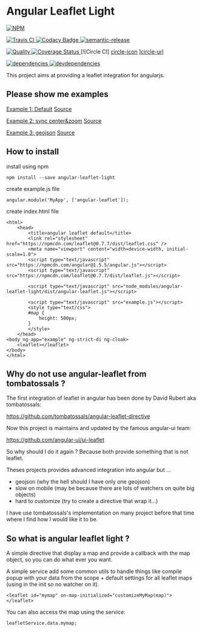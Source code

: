 Angular Leaflet Light
=====================

[![NPM][npm-icon] ][npm-url]

[![Travis CI][travis-ci-image] ][travis-ci-url]
[![Codacy Badge][codacy-image] ][codacy-url]
[![semantic-release][semantic-image] ][semantic-url]

[![Quality][quality-badge] ][quality-url]
[![Coverage Status][coverage-image] ][coverage-url]
[![Circle CI] [circle-icon] ][circle-url]

[![dependencies][dependencies-image] ][dependencies-url]
[![devdependencies][devdependencies-image] ][devdependencies-url]

[npm-icon]: https://nodei.co/npm/angular-leaflet-light.png?downloads=true
[npm-url]: https://npmjs.org/package/angular-leaflet-light
[travis-ci-image]: https://travis-ci.org/toutpt/angular-leaflet-light.png?branch=master
[travis-ci-url]: https://travis-ci.org/toutpt/angular-leaflet-light

[coverage-image]: https://coveralls.io/repos/github/toutpt/angular-leaflet-light/badge.svg?branch=master
[coverage-url]: https://coveralls.io/github/toutpt/angular-leaflet-light?branch=master
[dependencies-image]: https://david-dm.org/toutpt/angular-leaflet-light.png
[dependencies-url]: https://david-dm.org/toutpt/angular-leaflet-light
[devdependencies-image]: https://david-dm.org/toutpt/angular-leaflet-light/dev-status.png
[devdependencies-url]: https://david-dm.org/toutpt/angular-leaflet-light#info=devDependencies

[codacy-image]: https://api.codacy.com/project/badge/Grade/aa28c31e62114c2591e7a7e3161d48ca
[codacy-url]: https://www.codacy.com/public/toutpt/angular-leaflet-light.git
[semantic-image]: https://img.shields.io/badge/%20%20%F0%9F%93%A6%F0%9F%9A%80-semantic--release-e10079.svg
[semantic-url]: https://github.com/semantic-release/semantic-release

[quality-badge]: http://npm.packagequality.com/shield/angular-leaflet-light.svg
[quality-url]: http://packagequality.com/#?package=angular-leaflet-light

[circle-icon]: https://circleci.com/gh/toutpt/angular-leaflet-light.svg?style=svg
[circle-url]: https://circleci.com/gh/toutpt/angular-leaflet-light


This project aims at providing a leaflet integration for angularjs.

Please show me examples
-----------------------

[Example 1: Default](http://toutpt.github.io/angular-leaflet-light/examples/default)
[Source](https://github.com/toutpt/angular-leaflet-light/tree/gh-pages/examples/default)

[Example 2: sync center&zoom](http://toutpt.github.io/angular-leaflet-light/examples/center-zoom)
[Source](https://github.com/toutpt/angular-leaflet-light/tree/gh-pages/examples/center-zoom)

[Example 3: geojson](http://toutpt.github.io/angular-leaflet-light/examples/geojson)
[Source](https://github.com/toutpt/angular-leaflet-light/tree/gh-pages/examples/geojson)


How to install
--------------

install using npm

    npm install --save angular-leaflet-light

create example.js file

    angular.module('MyApp', ['angular-leaflet']);

create index.html file

    <html>
		<head>
			<title>angular leaflet default</title>
			<link rel="stylesheet" href="https://npmcdn.com/leaflet@0.7.7/dist/leaflet.css" />
			<meta name="viewport" content="width=device-width, initial-scale=1.0">
			<script type="text/javascript" src="https://npmcdn.com/angular@1.5.5/angular.js"></script>
			<script type="text/javascript" src="https://npmcdn.com/leaflet@0.7.7/dist/leaflet.js"></script>
			
			<script type="text/javascript" src="node_modules/angular-leaflet-light/dist/angular-leaflet.js"></script>
			
			<script type="text/javascript" src="example.js"></script>
			<style type="text/css">
			#map {
				height: 500px;
			}
			</style>
		</head>
    <body ng-app="example" ng-strict-di ng-cloak>
        <leaflet></leaflet>
    </body>
    </html>

Why do not use angular-leaflet from tombatossals ?
--------------------------------------------------

The first integration of leaflet in angular has been done by David Rubert
aka tombatossals:

https://github.com/tombatossals/angular-leaflet-directive

Now this project is maintains and updated by the famous angular-ui team:

https://github.com/angular-ui/ui-leaflet

So why should I do it again ?
Because both provide something that is not leaflet.

Theses projects provides advanced integration into angular but ...

* geojson (why the hell should I have only one geojson)
* slow on mobile (may be because there are lots of watchers on quite big objects)
* hard to customize (try to create a directive that wrap it...)


I have use tombatossals's implementation on many project before that time where I find how I would like it to be.

So what is angular leaflet light ?
----------------------------------

A simple directive that display a map and provide a callback with the map object, so you can do what ever you want.

A simple service add some common utils to handle things like compile popup with your data from the scope + default settings for all leaflet maps (using in the init so no watcher on it).


	<leaflet id="mymap" on-map-initialized="customizeMyMap(map)"></leaflet>

You can also access the map using the service:

	leafletService.data.mymap;


